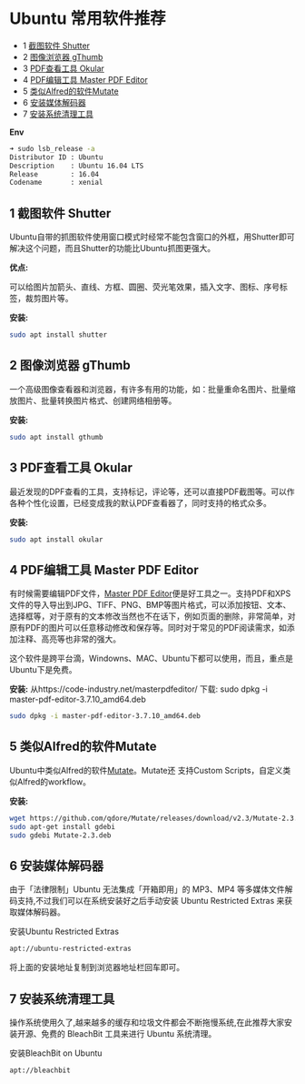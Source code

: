 # Ubuntu 常用软件推荐


* 1 [截图软件 Shutter](ubuntu.md#1_截图软件_Shutter)
* 2 [图像浏览器 gThumb](ubuntu.md#2_图像浏览器_gThumb)
* 3 [PDF查看工具 Okular](ubuntu.md#3_PDF查看工具_Okular)
* 4 [PDF编辑工具 Master PDF Editor](ubuntu.md#4_PDF编辑工具_Master_PDF_Editor)
* 5 [类似Alfred的软件Mutate](ubuntu.md#5_类似Alfred的软件Mutate)
* 6 [安装媒体解码器](ubuntu.md#6_安装媒体解码器)
* 7 [安装系统清理工具](ubuntu.md#7_安装系统清理工具)


**Env**

```bash
➜ sudo lsb_release -a
Distributor ID : Ubuntu
Description    : Ubuntu 16.04 LTS
Release        : 16.04
Codename       : xenial
```

## 1 截图软件 Shutter

Ubuntu自带的抓图软件使用窗口模式时经常不能包含窗口的外框，用Shutter即可解决这个问题，而且Shutter的功能比Ubuntu抓图更强大。

**优点:**

可以给图片加箭头、直线、方框、圆圈、荧光笔效果，插入文字、图标、序号标签，裁剪图片等。

**安装:**

```bash
sudo apt install shutter
```

## 2 图像浏览器 gThumb 

一个高级图像查看器和浏览器，有许多有用的功能，如：批量重命名图片、批量缩放图片、批量转换图片格式、创建网络相册等。

**安装:**

```bash
sudo apt install gthumb
```

## 3 PDF查看工具 Okular 

最近发现的DPF查看的工具，支持标记，评论等，还可以直接PDF截图等。可以作各种个性化设置，已经变成我的默认PDF查看器了，同时支持的格式众多。

**安装:**

```bash
sudo apt install okular
```

## 4 PDF编辑工具 Master PDF Editor 

有时候需要编辑PDF文件，[Master PDF Editor](https://code-industry.net/masterpdfeditor/)便是好工具之一。支持PDF和XPS文件的导入导出到JPG、TIFF、PNG、BMP等图片格式，可以添加按钮、文本、选择框等，对于原有的文本修改当然也不在话下，例如页面的删除，非常简单，对原有PDF的图片可以任意移动修改和保存等。同时对于常见的PDF阅读需求，如添加注释、高亮等也非常的强大。

这个软件是跨平台滴，Windowns、MAC、Ubuntu下都可以使用，而且，重点是Ubuntu下是免费。

**安装:**
从https://code-industry.net/masterpdfeditor/ 下载: sudo dpkg -i master-pdf-editor-3.7.10_amd64.deb

```bash
sudo dpkg -i master-pdf-editor-3.7.10_amd64.deb
```

## 5 类似Alfred的软件Mutate

Ubuntu中类似Alfred的软件[Mutate](https://github.com/qdore/Mutate)。Mutate还
支持Custom Scripts，自定义类似Alfred的workflow。

**安装:**
```bash
wget https://github.com/qdore/Mutate/releases/download/v2.3/Mutate-2.3.deb
sudo apt-get install gdebi
sudo gdebi Mutate-2.3.deb
```

## 6 安装媒体解码器

由于「法律限制」Ubuntu 无法集成「开箱即用」的 MP3、MP4 等多媒体文件解码支持,不过我们可以在系统安装好之后手动安装 Ubuntu Restricted Extras 来获取媒体解码器。

安装Ubuntu Restricted Extras
```bash
apt://ubuntu-restricted-extras
```
将上面的安装地址复制到浏览器地址栏回车即可。


## 7 安装系统清理工具

操作系统使用久了,越来越多的缓存和垃圾文件都会不断拖慢系统,在此推荐大家安装开源、免费的 BleachBit 工具来进行 Ubuntu 系统清理。

安装BleachBit on Ubuntu
```bash
apt://bleachbit
```
